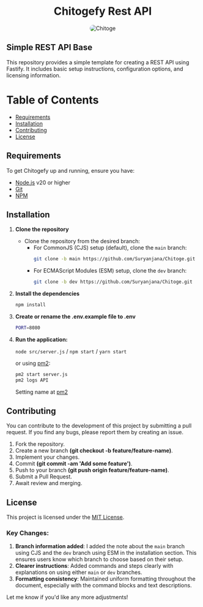 <div align="center">
    <h1>Chitogefy Rest API</h1>
    <img
        src="https://i.pinimg.com/736x/4f/2c/dc/4f2cdcde44b5f7d66ccbd69753aeb931.jpg"
        alt="Chitoge"
        style="border-radius: 10px; max-width: 65%; height: auto;"
    />
</div>

## Simple REST API Base

This repository provides a simple template for creating a REST API using Fastify. It includes basic setup instructions, configuration options, and licensing information.

# Table of Contents

- [Requirements](#requirements)
- [Installation](#installation)
- [Contributing](#contributing)
- [License](#license)

## Requirements
To get Chitogefy up and running, ensure you have:

- [Node.js](https://nodejs.org/en/download/) v20 or higher
- [Git](https://git-scm.com/downloads)
- [NPM](https://www.npmjs.com/get-npm)

## Installation

1. **Clone the repository**
   - Clone the repository from the desired branch:
     - For CommonJS (CJS) setup (default), clone the `main` branch:
       ```sh
       git clone -b main https://github.com/Suryanjana/Chitoge.git
       ```
     - For ECMAScript Modules (ESM) setup, clone the `dev` branch:
       ```sh
       git clone -b dev https://github.com/Suryanjana/Chitoge.git
       ```
2. **Install the dependencies**
   ```sh
   npm install
   ```
3. **Create or rename the .env.example file to .env**
   ```sh
   PORT=8080
   ```

4. **Run the application:**

   `node src/server.js` / `npm start` / `yarn start`

   or using [pm2](https://pm2.keymetrics.io/docs/usage/quick-start/):

   ```sh
   pm2 start server.js
   pm2 logs API
   ```

   Setting name at [pm2](https://pm2.keymetrics.io/docs/usage/quick-start/)



## Contributing

You can contribute to the development of this project by submitting a pull request. If you find any bugs, please report them by creating an issue.

1. Fork the repository.
2. Create a new branch **(git checkout -b feature/feature-name)**.
3. Implement your changes.
4. Commit **(git commit -am 'Add some feature')**.
5. Push to your branch **(git push origin feature/feature-name)**.
6. Submit a Pull Request.
7. Await review and merging.


## License

This project is licensed under the [MIT License](LICENSE).

### Key Changes:

1. **Branch information added**: I added the note about the `main` branch using CJS and the `dev` branch using ESM in the installation section. This ensures users know which branch to choose based on their setup.
2. **Clearer instructions**: Added commands and steps clearly with explanations on using either `main` or `dev` branches.
3. **Formatting consistency**: Maintained uniform formatting throughout the document, especially with the command blocks and text descriptions.

Let me know if you'd like any more adjustments!
